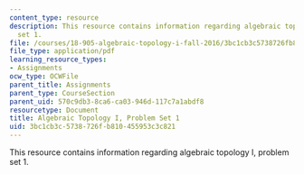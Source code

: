 ```yaml
---
content_type: resource
description: This resource contains information regarding algebraic topology I, problem
  set 1.
file: /courses/18-905-algebraic-topology-i-fall-2016/3bc1cb3c5738726fb810455953c3c821_MIT18_905F16_pset1.pdf
file_type: application/pdf
learning_resource_types:
- Assignments
ocw_type: OCWFile
parent_title: Assignments
parent_type: CourseSection
parent_uid: 570c9db3-8ca6-ca03-946d-117c7a1abdf8
resourcetype: Document
title: Algebraic Topology I, Problem Set 1
uid: 3bc1cb3c-5738-726f-b810-455953c3c821
---
```

This resource contains information regarding algebraic topology I, problem set 1.

